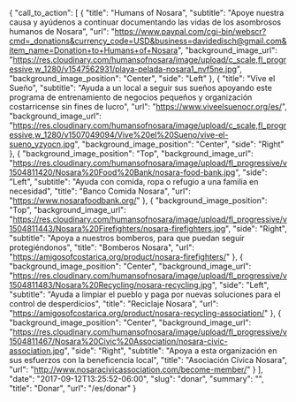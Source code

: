 {
  "call_to_action": [
    {
      "title": "Humans of Nosara",
      "subtitle": "Apoye nuestra causa y ayúdenos a continuar documentando las vidas de los asombrosos humanos de Nosara",
      "url": "https://www.paypal.com/cgi-bin/webscr?cmd=_donations&currency_code=USD&business=davidedisch@gmail.com&item_name=Donation+to+Humans+of+Nosara",
      "background_image_url": "https://res.cloudinary.com/humansofnosara/image/upload/c_scale,fl_progressive,w_1280/v1547562931/playa-pelada-nosara1_nvf5ne.jpg",
      "background_image_position": "Center",
      "side": "Left"
    },
    {
      "title": "Vive el Sueño",
      "subtitle": "Ayuda a un local a seguir sus sueños apoyando este programa de entrenamiento de negocios pequeños y organización costarricense sin fines de lucro",
      "url": "https://www.viveelsuenocr.org/es/",
      "background_image_url": "https://res.cloudinary.com/humansofnosara/image/upload/c_scale,fl_progressive,w_1280/v1507049094/Vive%20el%20Sueno/vive-el-sueno_yzyocn.jpg",
      "background_image_position": "Center",
      "side": "Right"
    },
    {
      "background_image_position": "Top",
      "background_image_url": "https://res.cloudinary.com/humansofnosara/image/upload/fl_progressive/v1504811420/Nosara%20Food%20Bank/nosara-food-bank.jpg",
      "side": "Left",
      "subtitle": "Ayuda con comida, ropa o refugio a una familia en necesidad",
      "title": "Banco Comida Nosara",
      "url": "https://www.nosarafoodbank.org/"
    },
    {
      "background_image_position": "Top",
      "background_image_url": "https://res.cloudinary.com/humansofnosara/image/upload/fl_progressive/v1504811443/Nosara%20Firefighters/nosara-firefighters.jpg",
      "side": "Right",
      "subtitle": "Apoya a nuestros bomberos, para que puedan seguir protegiéndonos",
      "title": "Bomberos Nosara",
      "url": "https://amigosofcostarica.org/product/nosara-firefighters/"
    },
    {
      "background_image_position": "Center",
      "background_image_url": "https://res.cloudinary.com/humansofnosara/image/upload/fl_progressive/v1504811483/Nosara%20Recycling/nosara-recycling.jpg",
      "side": "Left",
      "subtitle": "Ayuda a limpiar el pueblo y paga por nuevas soluciones para el control de desperdicios",
      "title": "Reciclaje Nosara",
      "url": "https://amigosofcostarica.org/product/nosara-recycling-association/"
    },
    {
      "background_image_position": "Center",
      "background_image_url": "https://res.cloudinary.com/humansofnosara/image/upload/fl_progressive/v1504811467/Nosara%20Civic%20Association/nosara-civic-association.jpg",
      "side": "Right",
      "subtitle": "Apoya a esta organización en sus esfuerzos con la beneficencia local",
      "title": "Asociación Cívica Nosara",
      "url": "http://www.nosaracivicassociation.com/become-member/"
    }
  ],
  "date": "2017-09-12T13:25:52-06:00",
  "slug": "donar",
  "summary": "",
  "title": "Donar",
  "url": "/es/donar"
}
